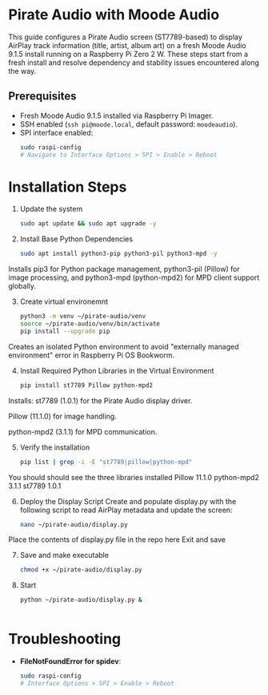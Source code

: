 # Pirate Audio with Moode Audio

This guide configures a Pirate Audio screen (ST7789-based) to display AirPlay track information (title, artist, album art) on a fresh Moode Audio 9.1.5 install running on a Raspberry Pi Zero 2 W. These steps start from a fresh install and resolve dependency and stability issues encountered along the way.

## Prerequisites

- Fresh Moode Audio 9.1.5 installed via Raspberry Pi Imager.
- SSH enabled (`ssh pi@moode.local`, default password: `moodeaudio`).
- SPI interface enabled:
  ```bash
  sudo raspi-config
  # Navigate to Interface Options > SPI > Enable > Reboot
  
# Installation Steps

1. Update the system
   ```bash
   sudo apt update && sudo apt upgrade -y

2. Install Base Python Dependencies
   ```bash
   sudo apt install python3-pip python3-pil python3-mpd -y
Installs pip3 for Python package management, python3-pil (Pillow) for image processing, and python3-mpd (python-mpd2) for MPD client support globally.

3. Create virtual environemnt
   ```bash
   python3 -m venv ~/pirate-audio/venv
   source ~/pirate-audio/venv/bin/activate
   pip install --upgrade pip
  Creates an isolated Python environment to avoid "externally managed environment" error in Raspberry Pi OS Bookworm.

 4. Install Required Python Libraries in the Virtual Environment
     ```bash
     pip install st7789 Pillow python-mpd2
  Installs:
st7789 (1.0.1) for the Pirate Audio display driver.

Pillow (11.1.0) for image handling.

python-mpd2 (3.1.1) for MPD communication.

5. Verify the installation
   ```bash
   pip list | grep -i -E "st7789|pillow|python-mpd"
You should should see the three libraries installed
Pillow      11.1.0
python-mpd2 3.1.1
st7789      1.0.1

6. Deploy the Display Script
   Create and populate display.py with the following script to read AirPlay metadata and update the screen:
   ```bash
   nano ~/pirate-audio/display.py
  Place the contents of display.py file in the repo here
  Exit and save

7. Save and make executable
   ```bash
   chmod +x ~/pirate-audio/display.py

8. Start
   ```bash
   python ~/pirate-audio/display.py &



# Troubleshooting

- **FileNotFoundError for spidev**:
  ```bash
  sudo raspi-config
  # Interface Options > SPI > Enable > Reboot
